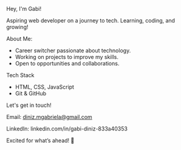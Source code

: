 Hey, I'm Gabi! 

  Aspiring web developer on a journey to tech. Learning, coding, and growing!

About Me:
- Career switcher passionate about technology.
- Working on projects to improve my skills.
- Open to opportunities and collaborations.

Tech Stack
- HTML, CSS, JavaScript
- Git & GitHub

Let's get in touch!

Email: diniz.mgabriela@gmail.com

LinkedIn: linkedin.com/in/gabi-diniz-833a40353

Excited for what’s ahead! 🚀
